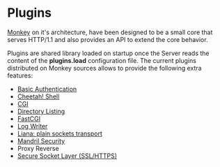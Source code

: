 # Plugins

[Monkey](http://monkey-project.com) on it's architecture, have been designed to be a small core that serves HTTP/1.1 and also provides an API to extend the core behavior.

Plugins are shared library loaded on startup once the Server reads the content of the __plugins.load__ configuration file. The current plugins distributed on Monkey sources allows to provide the following extra features:

 * [Basic Authentication](basic_auth.md)
 * [Cheetah! Shell](cheetah_shell.md)
 * [CGI](cgi.md)
 * [Directory Listing](dirlisting.md)
 * [FastCGI](fastcgi.md)
 * [Log Writer](log_writer.md)
 * [Liana: plain sockets transport](liana.md)
 * [Mandril Security](mandril_security.md)
 * Proxy Reverse
 * [Secure Socket Layer (SSL/HTTPS)](polarssl.md)

